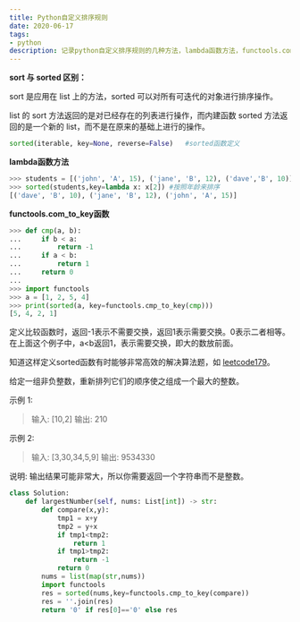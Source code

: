 ```yaml
---
title: Python自定义排序规则
date: 2020-06-17
tags: 
- python
description: 记录python自定义排序规则的几种方法，lambda函数方法，functools.com_to_key函数。
---
```


**sort 与 sorted 区别：**

sort 是应用在 list 上的方法，sorted 可以对所有可迭代的对象进行排序操作。

list 的 sort 方法返回的是对已经存在的列表进行操作，而内建函数 sorted 方法返回的是一个新的 list，而不是在原来的基础上进行的操作。

```python
sorted(iterable, key=None, reverse=False)   #sorted函数定义
```



**lambda函数方法**

```python
>>> students = [('john', 'A', 15), ('jane', 'B', 12), ('dave','B', 10)]
>>> sorted(students,key=lambda x: x[2]) #按照年龄来排序
[('dave', 'B', 10), ('jane', 'B', 12), ('john', 'A', 15)]
```



**functools.com_to_key函数**

```python
>>> def cmp(a, b):
...     if b < a:
...         return -1
...     if a < b:
...         return 1
...     return 0
...
>>> import functools
>>> a = [1, 2, 5, 4]
>>> print(sorted(a, key=functools.cmp_to_key(cmp)))
[5, 4, 2, 1]
```

定义比较函数时，返回-1表示不需要交换，返回1表示需要交换。0表示二者相等。在上面这个例子中，a<b返回1，表示需要交换，即大的数放前面。



知道这样定义sorted函数有时能够非常高效的解决算法题，如 [leetcode179](https://leetcode-cn.com/problems/largest-number)。

给定一组非负整数，重新排列它们的顺序使之组成一个最大的整数。

示例 1:

> 输入: [10,2]
> 输出: 210

示例 2:

> 输入: [3,30,34,5,9]
> 输出: 9534330

说明: 输出结果可能非常大，所以你需要返回一个字符串而不是整数。

```python
class Solution:
    def largestNumber(self, nums: List[int]) -> str:
        def compare(x,y):
            tmp1 = x+y
            tmp2 = y+x
            if tmp1<tmp2:
                return 1
            if tmp1>tmp2:
                return -1
            return 0
        nums = list(map(str,nums))
        import functools
        res = sorted(nums,key=functools.cmp_to_key(compare))
        res = ''.join(res)
        return '0' if res[0]=='0' else res
```

